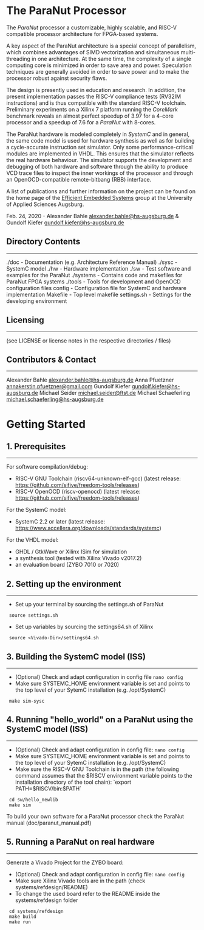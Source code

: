 # The ParaNut Processor 

The *ParaNut* processor a customizable, highly scalable, and RISC-V compatible processor architecture for FPGA-based systems. 

A key aspect of the ParaNut architecture is a special concept of parallelism, which combines advantages of SIMD vectorization and simultaneous multi-threading in one architecture. At the same time, the complexity of a single computing core is minimized in order to save area and power. Speculation techniques are generally avoided in order to save power and to make the processor robust against security flaws.

The design is presently used in education and research. In addition, the present implementation passes the RISC-V compliance tests (RV32IM instructions) and is thus compatible with the standard RISC-V toolchain. Preliminary experiments on a Xilinx 7 platform running the *CoreMark* benchmark reveals an almost perfect speedup of 3.97 for a 4-core processor and a speedup of 7.6 for a *ParaNut* with 8-cores.

The ParaNut hardware is modeled completely in *SystemC* and in general, the same code model is used for hardware synthesis as well as for building a cycle-accurate instruction set simulator. Only some performance-critical modules are implemented in VHDL. This ensures that the simulator reflects the real hardware behaviour. The simulator supports the development and debugging of both hardware and software through the ability to produce VCD trace files to inspect the inner workings of the processor and through an OpenOCD-compatible remote-bitbang (RBB) interface.

A list of publications and further information on the project can be found on the home page of the [Efficient Embedded Systems](https://ees.hs-augsburg.de) group at the University of Applied Sciences Augsburg.


Feb. 24, 2020 - Alexander Bahle <alexander.bahle@hs-augsburg.de> & Gundolf Kiefer <gundolf.kiefer@hs-augsburg.de>


## Directory Contents
------------------

./doc           - Documentation (e.g. Architecture Reference Manual)
./sysc          - SystemC model
./hw            - Hardware implementation
./sw            - Test software and examples for the ParaNut
./systems       - Contains code and makefiles for ParaNut FPGA systems
./tools         - Tools for development and OpenOCD configuration files
config          - Configuration file for SystemC and hardware implementation
Makefile        - Top level makefile
settings.sh     - Settings for the developing environment  


## Licensing
---------

(see LICENSE or license notes in the respective directories / files)


## Contributors & Contact
----------------------

Alexander Bahle <alexander.bahle@hs-augsburg.de>
Anna Pfuetzner <annakerstin.pfuetzner@gmail.com>
Gundolf Kiefer <gundolf.kiefer@hs-augsburg.de>
Michael Seider <michael.seider@ftst.de>
Michael Schaeferling <michael.schaeferling@hs-augsburg.de>


Getting Started
===============

## 1. Prerequisites
----------------

For software compilation/debug:
- RISC-V GNU Toolchain (riscv64-unknown-elf-gcc) (latest release: https://github.com/sifive/freedom-tools/releases)
- RISC-V OpenOCD (riscv-openocd) (latest release: https://github.com/sifive/freedom-tools/releases)

For the SystemC model:
- SystemC 2.2 or later (latest release: https://www.accellera.org/downloads/standards/systemc)

For the VHDL model:
- GHDL / GtkWave or Xilinx ISim for simulation
- a synthesis tool (tested with Xilinx Vivado v2017.2)
- an evaluation board (ZYBO 7010 or 7020)

## 2. Setting up the environment 
-------------------------------------------------------------
- Set up your terminal by sourcing the settings.sh of ParaNut 

```
 source settings.sh
```

- Set up variables by sourcing the settings64.sh of Xilinx 

```
 source <Vivado-Dir>/settings64.sh
```

## 3. Building the SystemC model (ISS)
-------------------------------------------------------------

- (Optional) Check and adapt configuration in config file
  `nano config`
- Make sure SYSTEMC_HOME environment variable is set and points to
  the top level of your SytemC installation (e.g. /opt/SystemC)

```
 make sim-sysc
```

## 4. Running "hello_world" on a ParaNut using the SystemC model (ISS)
-------------------------------------------------------------

- (Optional) Check and adapt configuration in config file:
  `nano config`
- Make sure SYSTEMC_HOME environment variable is set and points to
  the top level of your SytemC installation (e.g. /opt/SystemC)
- Make sure the RISC-V GNU Toolchain is in the path 
  (the following command assumes that the $RISCV environment variable
  points to the installation directory of the tool chain):
    `export PATH=$RISCV/bin:$PATH`

```
 cd sw/hello_newlib
 make sim
```

To build your own software for a ParaNut processor check the
ParaNut manual (doc/paranut_manual.pdf)


## 5. Running a ParaNut on real hardware
-------------------------------------------------------------
 
Generate a Vivado Project for the ZYBO board:
- (Optional) Check and adapt configuration in config file:
	` nano config `
- Make sure Xilinx Vivado tools are in the path (check systems/refdesign/README)
- To change the used board refer to the README inside the systems/refdesign folder

```
 cd systems/refdesign
 make build
 make run
```


